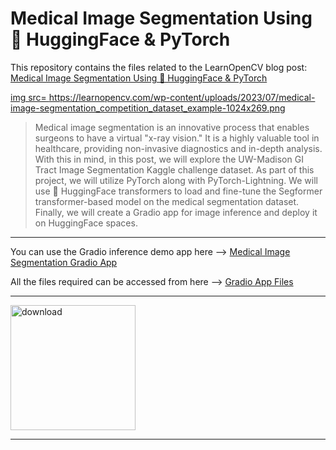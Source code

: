 # Medical Image Segmentation Using 🤗 HuggingFace & PyTorch

This repository contains the files related to the LearnOpenCV blog post: [Medical Image Segmentation Using 🤗 HuggingFace & PyTorch](https://learnopencv.com/medical-image-segmentation/)

<a href="https://learnopencv.com/medical-image-segmentation/" target="_blank">img src= https://learnopencv.com/wp-content/uploads/2023/07/medical-image-segmentation_competition_dataset_example-1024x269.png</a>
> Medical image segmentation is an innovative process that enables surgeons to have a virtual "x-ray vision." It is a highly valuable tool in healthcare, providing non-invasive diagnostics and in-depth analysis. With this in mind, in this post, we will explore the UW-Madison GI Tract Image Segmentation Kaggle challenge dataset. As part of this project, we will utilize PyTorch along with PyTorch-Lightning. We will use 🤗 HuggingFace transformers to load and fine-tune the Segformer transformer-based model on the medical segmentation dataset. Finally, we will create a Gradio app for image inference and deploy it on HuggingFace spaces.

---

You can use the Gradio inference demo app here --> <a href="https://huggingface.co/spaces/veb-101/UWMGI_Medical_Image_Segmentation" target="_blank">Medical Image Segmentation Gradio App</a>

All the files required can be accessed from here --> <a href="https://huggingface.co/spaces/veb-101/UWMGI_Medical_Image_Segmentation/tree/main" target="_blank">Gradio App Files</a>

---

[<img src="https://learnopencv.com/wp-content/uploads/2022/07/download-button-e1657285155454.png" alt="download" width="200">](https://www.dropbox.com/sh/5aw9ffqwcrftu5y/AABB3Ul3pSwDNZTtwKMURc0aa?dl=1)

---
